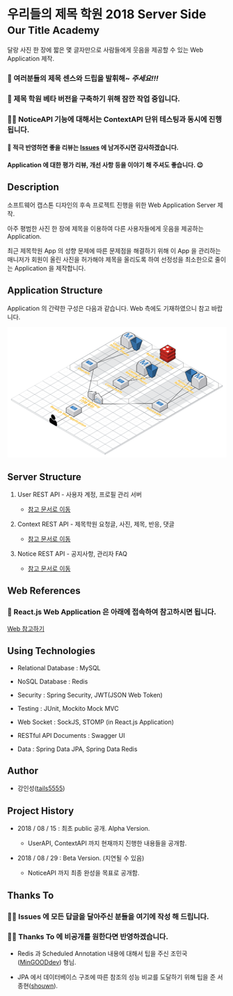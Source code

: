 # 우리들의 제목 학원 2018 Server Side<br/><small>Our Title Academy</small>

달랑 사진 한 장에 짧은 몇 글자만으로 사람들에게 웃음을 제공할 수 있는 Web Application 제작.

<h3>🐸 여러분들의 제목 센스와 드립을 <b>발휘해~</b> <i>주세요!!!</i></h3>

<h3>🙋 제목 학원 베타 버전을 구축하기 위해 잠깐 작업 중입니다.</h3>

<h3>👩‍🔧  NoticeAPI 기능에 대해서는 ContextAPI 단위 테스팅과 동시에 진행됩니다.</h3>

#### 💬 적극 반영하면 좋을 리뷰는 [Issues](https://github.com/tails5555/Our_Title_Academy_2018_Server/issues) 에 남겨주시면 감사하겠습니다.

<h4>Application 에 대한 평가 리뷰, 개선 사항 등을 이야기 해 주셔도 좋습니다. 😉</h4>

## Description

소프트웨어 캡스톤 디자인의 후속 프로젝트 진행을 위한 Web Application Server 제작.

아주 평범한 사진 한 장에 제목을 이용하여 다른 사용자들에게 웃음을 제공하는 Application.

최근 제목학원 App 의 성향 문제에 따른 문제점을 해결하기 위해 이 App 을 관리하는 매니저가 회원이 올린 사진을 허가해야 제목을 올리도록 하여 선정성을 최소한으로 줄이는 Application 을 제작합니다.

## Application Structure

Application 의 간략한 구성은 다음과 같습니다. Web 측에도 기재하였으니 참고 바랍니다.

![Our_Title_Academy_App_Structure](https://github.com/tails5555/Our_Title_Academy_2018_Server/blob/master/image/Our_Title_Academy_App_Structure.png)

## Server Structure

1. User REST API - 사용자 계정, 프로필 관리 서버

    - [참고 문서로 이동](https://github.com/tails5555/Our_Title_Academy_2018_Server/tree/master/UserAPI)
    
2. Context REST API - 제목학원 요청글, 사진, 제목, 반응, 댓글

    - [참고 문서로 이동](https://github.com/tails5555/Our_Title_Academy_2018_Server/tree/master/ContextAPI)

3. Notice REST API - 공지사항, 관리자 FAQ

    - [참고 문서로 이동](https://github.com/tails5555/Our_Title_Academy_2018_Server/tree/master/NoticeAPI)

## Web References

<h3>📰 React.js Web Application 은 아래에 접속하여 참고하시면 됩니다.</h3>

[Web 참고하기](https://github.com/tails5555/Our_Title_Academy_2018_Web)

## Using Technologies

- Relational Database : MySQL

- NoSQL Database : Redis 

- Security : Spring Security, JWT(JSON Web Token)

- Testing : JUnit, Mockito Mock MVC

- Web Socket : SockJS, STOMP (in React.js Application)

- RESTful API Documents : Swagger UI

- Data : Spring Data JPA, Spring Data Redis

## Author

- 강인성([tails5555](http://github.com/tails5555))

## Project History

- 2018 / 08 / 15 : 최초 public 공개. Alpha Version.

    - UserAPI, ContextAPI 까지 현재까지 진행한 내용들을 공개함.
    
- 2018 / 08 / 29 : Beta Version. (지연될 수 있음)

    - NoticeAPI 까지 최종 완성을 목표로 공개함.

## Thanks To

<h3>🙇‍♀️ Issues 에 모든 답글을 달아주신 분들을 여기에 작성 해 드립니다.</h3>

<h3>🤷‍♀️ Thanks To 에 비공개를 원한다면 반영하겠습니다.</h3>

- Redis 과 Scheduled Annotation 내용에 대해서 팁을 주신 조민국([MinGOODdev](http://github.com/MinGOODdev)) 형님.

- JPA 에서 데이터베이스 구조에 따른 참조의 성능 비교를 도달하기 위해 팁을 준 서종현([shouwn](http://github.com/shouwn)).